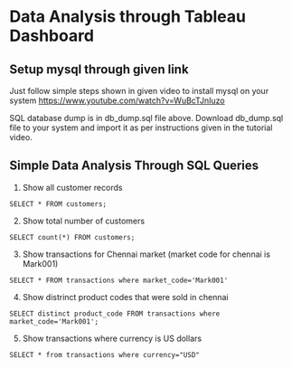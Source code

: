 # Data Analysis through Tableau Dashboard

## Setup mysql through given link

Just follow simple steps shown in given video to install mysql on your system 
https://www.youtube.com/watch?v=WuBcTJnIuzo

SQL database dump is in db_dump.sql file above. Download db_dump.sql file to your system and import it as per instructions given in the tutorial video.


## Simple Data Analysis Through SQL Queries

1. Show all customer records

  `SELECT * FROM customers;`

2. Show total number of customers

  `SELECT count(*) FROM customers;`

3. Show transactions for Chennai market (market code for chennai is Mark001)

  `SELECT * FROM transactions where market_code='Mark001'`

4. Show distrinct product codes that were sold in chennai

  `SELECT distinct product_code FROM transactions where market_code='Mark001';`

5. Show transactions where currency is US dollars

  `SELECT * from transactions where currency="USD"`
